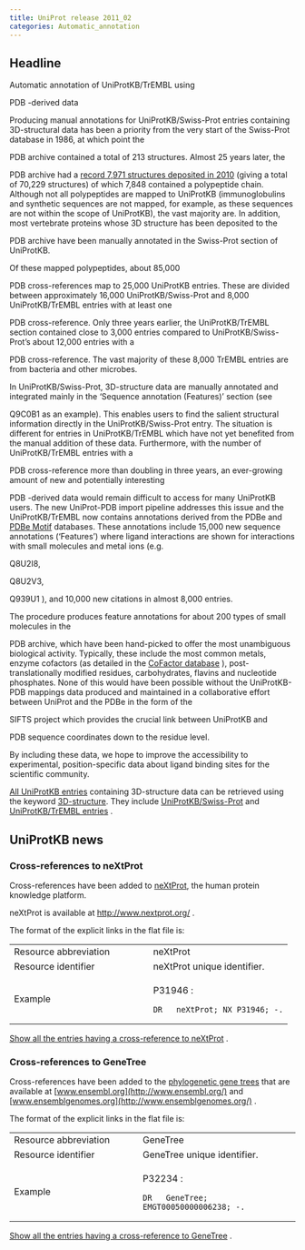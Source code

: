 ```yaml
---
title: UniProt release 2011_02
categories: Automatic_annotation
---
```


## Headline

Automatic annotation of UniProtKB/TrEMBL using

PDB -derived data

Producing manual annotations for UniProtKB/Swiss-Prot entries containing 3D-structural data has been a priority from the very start of the Swiss-Prot database in 1986, at which point the

PDB archive contained a total of 213 structures. Almost 25 years later, the

PDB archive had a [record 7,971 structures deposited in 2010](http://www.rcsb.org/pdb/statistics/contentGrowthChart.do?content=total&seqid=100) (giving a total of 70,229 structures) of which 7,848 contained a polypeptide chain. Although not all polypeptides are mapped to UniProtKB (immunoglobulins and synthetic sequences are not mapped, for example, as these sequences are not within the scope of UniProtKB), the vast majority are. In addition, most vertebrate proteins whose 3D structure has been deposited to the

PDB archive have been manually annotated in the Swiss-Prot section of UniProtKB.

Of these mapped polypeptides, about 85,000

PDB cross-references map to 25,000 UniProtKB entries. These are divided between approximately 16,000 UniProtKB/Swiss-Prot and 8,000 UniProtKB/TrEMBL entries with at least one

PDB cross-reference. Only three years earlier, the UniProtKB/TrEMBL section contained close to 3,000 entries compared to UniProtKB/Swiss-Prot’s about 12,000 entries with a

PDB cross-reference. The vast majority of these 8,000 TrEMBL entries are from bacteria and other microbes.

In UniProtKB/Swiss-Prot, 3D-structure data are manually annotated and integrated mainly in the ‘Sequence annotation (Features)’ section (see

Q9C0B1 as an example). This enables users to find the salient structural information directly in the UniProtKB/Swiss-Prot entry. The situation is different for entries in UniProtKB/TrEMBL which have not yet benefited from the manual addition of these data. Furthermore, with the number of UniProtKB/TrEMBL entries with a

PDB cross-reference more than doubling in three years, an ever-growing amount of new and potentially interesting

PDB -derived data would remain difficult to access for many UniProtKB users. The new UniProt-PDB import pipeline addresses this issue and the UniProtKB/TrEMBL now contains annotations derived from the PDBe and [PDBe Motif](http://www.ebi.ac.uk/pdbe-site/pdbemotif/) databases. These annotations include 15,000 new sequence annotations (‘Features’) where ligand interactions are shown for interactions with small molecules and metal ions (e.g.

Q8U2I8,

Q8U2V3,

Q939U1 ), and 10,000 new citations in almost 8,000 entries.

The procedure produces feature annotations for about 200 types of small molecules in the

PDB archive, which have been hand-picked to offer the most unambiguous biological activity. Typically, these include the most common metals, enzyme cofactors (as detailed in the [CoFactor database](http://www.ebi.ac.uk/thornton-srv/databases/CoFactor/) ), post-translationally modified residues, carbohydrates, flavins and nucleotide phosphates. None of this would have been possible without the UniProtKB-PDB mappings data produced and maintained in a collaborative effort between UniProt and the PDBe in the form of the

SIFTS project which provides the crucial link between UniProtKB and

PDB sequence coordinates down to the residue level.

By including these data, we hope to improve the accessibility to experimental, position-specific data about ligand binding sites for the scientific community.

[All UniProtKB entries](http://www.uniprot.org/uniprot/?query=keyword:KW-0002) containing 3D-structure data can be retrieved using the keyword [3D-structure](http://www.uniprot.org/keywords/KW-0002). They include [UniProtKB/Swiss-Prot](http://www.uniprot.org/uniprot/?query=keyword:KW-0002+AND+reviewed:yes) and [UniProtKB/TrEMBL entries](http://www.uniprot.org/uniprot/?query=keyword:KW-0002+AND+reviewed:no) .

## UniProtKB news

### Cross-references to neXtProt

Cross-references have been added to [neXtProt](http://www.nextprot.org/), the human protein knowledge platform.

neXtProt is available at <http://www.nextprot.org/> .

The format of the explicit links in the flat file is:

<table><colgroup><col style="width: 50%" /><col style="width: 50%" /></colgroup><tbody><tr class="odd"><td>Resource abbreviation</td><td>neXtProt</td></tr><tr class="even"><td>Resource identifier</td><td>neXtProt unique identifier.</td></tr><tr class="odd"><td>Example</td><td><p>P31946 :</p><pre><code>DR   neXtProt; NX_P31946; -.</code></pre></td></tr></tbody></table>

[Show all the entries having a cross-reference to neXtProt](http://www.uniprot.org/uniprot/?query=database:neXtProt) .

### Cross-references to GeneTree

Cross-references have been added to the [phylogenetic gene trees](http://www.ensembl.org/info/docs/compara/homology_method.html) that are available at [www.ensembl.org](http://www.ensembl.org/) and [www.ensemblgenomes.org](http://www.ensemblgenomes.org/) .

The format of the explicit links in the flat file is:

<table><colgroup><col style="width: 45%" /><col style="width: 55%" /></colgroup><tbody><tr class="odd"><td>Resource abbreviation</td><td>GeneTree</td></tr><tr class="even"><td>Resource identifier</td><td>GeneTree unique identifier.</td></tr><tr class="odd"><td>Example</td><td><p>P32234 :</p><pre><code>DR   GeneTree; EMGT00050000006238; -.</code></pre></td></tr></tbody></table>

[Show all the entries having a cross-reference to GeneTree](http://www.uniprot.org/uniprot/?query=database:genetree) .
